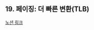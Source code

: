 ## 19. 페이징: 더 빠른 변환(TLB)

[노션 링크](https://parallel-shrine-c64.notion.site/19-TLB-1dd7d6692ca880e08958d5cd1b117309?pvs=74)